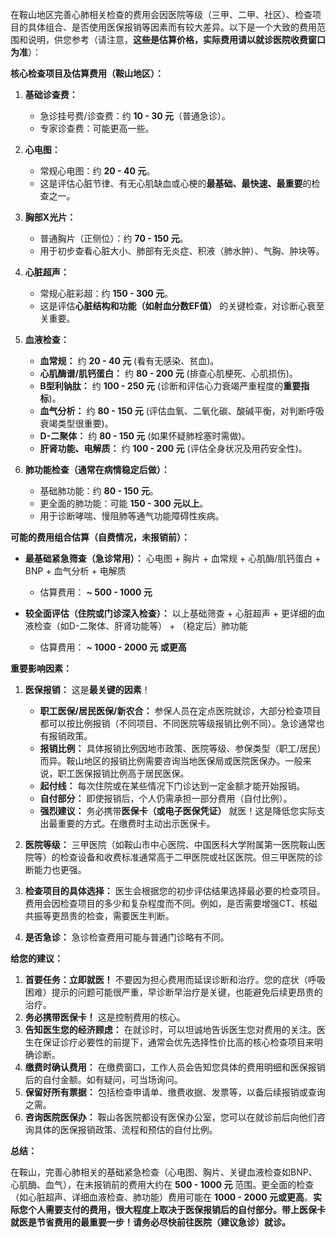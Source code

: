 在鞍山地区完善心肺相关检查的费用会因医院等级（三甲、二甲、社区）、检查项目的具体组合、是否使用医保报销等因素而有较大差异。以下是一个大致的费用范围和说明，供您参考（请注意，**这些是估算价格，实际费用请以就诊医院收费窗口为准**）：

**核心检查项目及估算费用（鞍山地区）：**

1.  **基础诊查费：**
    *   急诊挂号费/诊查费：约 **10 - 30 元**（普通急诊）。
    *   专家诊查费：可能更高一些。

2.  **心电图：**
    *   常规心电图：约 **20 - 40 元**。
    *   这是评估心脏节律、有无心肌缺血或心梗的**最基础、最快速、最重要**的检查之一。

3.  **胸部X光片：**
    *   普通胸片（正侧位）：约 **70 - 150 元**。
    *   用于初步查看心脏大小、肺部有无炎症、积液（肺水肿）、气胸、肿块等。

4.  **心脏超声：**
    *   常规心脏彩超：约 **150 - 300 元**。
    *   这是评估**心脏结构和功能（如射血分数EF值）** 的关键检查，对诊断心衰至关重要。

5.  **血液检查：**
    *   **血常规：** 约 **20 - 40 元** (看有无感染、贫血)。
    *   **心肌酶谱/肌钙蛋白：** 约 **80 - 200 元** (排查心肌梗死、心肌损伤)。
    *   **B型利钠肽：** 约 **100 - 250 元** (诊断和评估心力衰竭严重程度的**重要指标**)。
    *   **血气分析：** 约 **80 - 150 元** (评估血氧、二氧化碳、酸碱平衡，对判断呼吸衰竭类型很重要)。
    *   **D-二聚体：** 约 **80 - 150 元** (如果怀疑肺栓塞时需做)。
    *   **肝肾功能、电解质：** 约 **100 - 200 元** (评估全身状况及用药安全性)。

6.  **肺功能检查（通常在病情稳定后做）：**
    *   基础肺功能：约 **80 - 150 元**。
    *   更全面的肺功能：可能 **150 - 300 元以上**。
    *   用于诊断哮喘、慢阻肺等通气功能障碍性疾病。

**可能的费用组合估算（自费情况，未报销前）：**

*   **最基础紧急筛查（急诊常用）：** 心电图 + 胸片 + 血常规 + 心肌酶/肌钙蛋白 + BNP + 血气分析 + 电解质
    *   估算费用： **~ 500 - 1000 元**

*   **较全面评估（住院或门诊深入检查）：** 以上基础筛查 + 心脏超声 + 更详细的血液检查（如D-二聚体、肝肾功能等） + （稳定后）肺功能
    *   估算费用： **~ 1000 - 2000 元 或更高**

**重要影响因素：**

1.  **医保报销：** 这是**最关键的因素**！
    *   **职工医保/居民医保/新农合：** 参保人员在定点医院就诊，大部分检查项目都可以按比例报销（不同项目、不同医院等级报销比例不同）。急诊通常也有报销政策。
    *   **报销比例：** 具体报销比例因地市政策、医院等级、参保类型（职工/居民）而异。鞍山地区的报销比例需要咨询当地医保局或医院医保办。一般来说，职工医保报销比例高于居民医保。
    *   **起付线：** 每次住院或在某些情况下门诊达到一定金额才能开始报销。
    *   **自付部分：** 即使报销后，个人仍需承担一部分费用（自付比例）。
    *   **强烈建议：** 务必携带**医保卡（或电子医保凭证）** 就医！这是降低您实际支出最重要的方式。在缴费时主动出示医保卡。

2.  **医院等级：** 三甲医院（如鞍山市中心医院、中国医科大学附属第一医院鞍山医院等）的检查设备和收费标准通常高于二甲医院或社区医院。但三甲医院的诊断能力也更强。

3.  **检查项目的具体选择：** 医生会根据您的初步评估结果选择最必要的检查项目。费用会因检查项目的多少和复杂程度而不同。例如，是否需要增强CT、核磁共振等更昂贵的检查，需要医生判断。

4.  **是否急诊：** 急诊检查费用可能与普通门诊略有不同。

**给您的建议：**

1.  **首要任务：立即就医！** 不要因为担心费用而延误诊断和治疗。您的症状（呼吸困难）提示的问题可能很严重，早诊断早治疗是关键，也能避免后续更昂贵的治疗。
2.  **务必携带医保卡！** 这是控制费用的核心。
3.  **告知医生您的经济顾虑：** 在就诊时，可以坦诚地告诉医生您对费用的关注。医生在保证诊疗必要性的前提下，通常会优先选择性价比高的核心检查项目来明确诊断。
4.  **缴费时确认费用：** 在缴费窗口，工作人员会告知您具体的费用明细和医保报销后的自付金额。如有疑问，可当场询问。
5.  **保留好所有票据：** 包括检查申请单、缴费收据、发票等，以备后续报销或查询之需。
6.  **咨询医院医保办：** 鞍山各医院都设有医保办公室，您可以在就诊前后向他们咨询具体的医保报销政策、流程和预估的自付比例。

**总结：**

在鞍山，完善心肺相关的基础紧急检查（心电图、胸片、关键血液检查如BNP、心肌酶、血气），在未报销前的费用大约在 **500 - 1000 元** 范围。更全面的检查（如心脏超声、详细血液检查、肺功能）费用可能在 **1000 - 2000 元或更高**。**实际您个人需要支付的费用，很大程度上取决于医保报销后的自付部分。带上医保卡就医是节省费用的最重要一步！请务必尽快前往医院（建议急诊）就诊。**